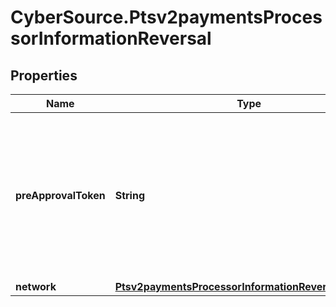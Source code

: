# CyberSource.Ptsv2paymentsProcessorInformationReversal

## Properties
Name | Type | Description | Notes
------------ | ------------- | ------------- | -------------
**preApprovalToken** | **String** | This is a token generated by PSP, which is received in response to the Sessions service. This token should be sent in the following transactions. | [optional] 
**network** | [**Ptsv2paymentsProcessorInformationReversalNetwork**](Ptsv2paymentsProcessorInformationReversalNetwork.md) |  | [optional] 


